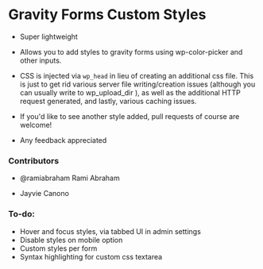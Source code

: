 Gravity Forms Custom Styles
===========================

* Super lightweight

* Allows you to add styles to gravity forms using wp-color-picker and other inputs.

* CSS is injected via `wp_head` in lieu of creating an additional css file. This is just to get rid various server file writing/creation issues (although you can usually write to wp_upload_dir ), as well as the additional HTTP request generated, and lastly, various caching issues.

* If you'd like to see another style added, pull requests of course are welcome!

* Any feedback appreciated

### Contributors

* @ramiabraham Rami Abraham

* Jayvie Canono

### To-do:

* Hover and focus styles, via tabbed UI in admin settings
* Disable styles on mobile option
* Custom styles per form
* Syntax highlighting for custom css textarea